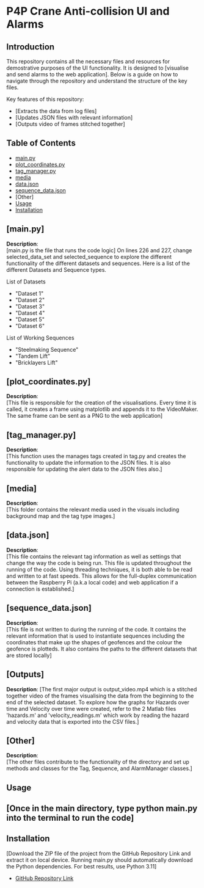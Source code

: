  # P4P Crane Anti-collision UI and Alarms

## Introduction
This repository contains all the necessary files and resources for demostrative purposes of the UI functionality. It is designed to [visualise and send alarms to the web application]. Below is a guide on how to navigate through the repository and understand the structure of the key files.

Key features of this repository:
- [Extracts the data from log files]
- [Updates JSON files with relevant information]
- [Outputs video of frames stitched together]

## Table of Contents
- [main.py](#main.py)
- [plot_coordinates.py](#plot_coordinates.py)
- [tag_manager.py](#tag_manager.py)
- [media](./media)
- [data.json](#data.json)
- [sequence_data.json](#sequence_data.json)
- [Other]
- [Usage](#usage)
- [Installation](#installation)

## [main.py]
**Description**:  
[main.py is the file that runs the code logic]
On lines 226 and 227, change selected_data_set and selected_sequence to explore the different functionality of the different datasets and sequences. Here is a list of the different Datasets and Sequence types.

List of Datasets
- "Dataset 1"
- "Dataset 2"
- "Dataset 3"
- "Dataset 4"
- "Dataset 5"
- "Dataset 6"

List of Working Sequences
- "Steelmaking Sequence"
- "Tandem Lift"
- "Bricklayers Lift"

## [plot_coordinates.py]
**Description**:  
[This file is responsible for the creation of the visualisations. Every time it is called, it creates a frame using matplotlib and appends it to the VideoMaker. The same frame can be sent as a PNG to the web application]

## [tag_manager.py]
**Description**:  
[This function uses the manages tags created in tag.py and creates the functionality to update the information to the JSON files. It is also responsible for updating the alert data to the JSON files also.]

## [media]
**Description**:  
[This folder contains the relevant media used in the visuals including background map and the tag type images.]

## [data.json]
**Description**:  
[This file contains the relevant tag information as well as settings that change the way the code is being run. This file is updated throughout the running of the code. Using threading techniques, it is both able to be read and written to at fast speeds. This allows for the full-duplex communication between the Raspberry Pi (a.k.a local code) and web application if a connection is established.]

## [sequence_data.json]
**Description**:  
[This file is not written to during the running of the code. It contains the relevant information that is used to instantiate sequences including the coordinates that make up the shapes of geofences and the colour the geofence is plotteds. It also contains the paths to the different datasets that are stored locally]

## [Outputs]
**Description**:
[The first major output is output_video.mp4 which is a stitched together video of the frames visualising the data from the beginning to the end of the selected dataset. To explore how the graphs for Hazards over time and Velocity over time were created, refer to the 2 Matlab files 'hazards.m' and 'velocity_readings.m' which work by reading the hazard and velocity data that is exported into the CSV files.]

## [Other]
**Description**:  
[The other files contribute to the functionality of the directory and set up methods and classes for the Tag, Sequence, and AlarmManager classes.]


## Usage
[Once in the main directory, type python main.py into the terminal to run the code]
- 

## Installation
[Download the ZIP file of the project from the GitHub Repository Link and extract it on local device. Running main.py should automatically download the Python dependencies. For best results, use Python 3.11]
- [GitHub Repository Link](https://github.com/FortJuan/P4P)



